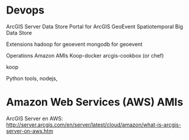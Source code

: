 # Devops

ArcGIS Server
Data Store
Portal for ArcGIS
GeoEvent
Spatiotemporal Big Data Store

Extensions
hadoop for geoevent
mongodb for geoevent

Operations
Amazon AMIs
Koop-docker
arcgis-cookbox (or chef)

koop

Python tools, nodejs,


# Amazon Web Services (AWS) AMIs
ArcGIS Server en AWS:
http://server.arcgis.com/en/server/latest/cloud/amazon/what-is-arcgis-server-on-aws.htm
